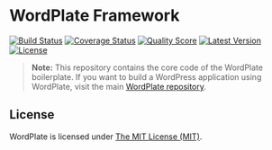 # WordPlate Framework

[![Build Status](https://img.shields.io/travis/wordplate/framework/master.svg?style=flat)](https://travis-ci.org/wordplate/framework)
[![Coverage Status](https://img.shields.io/scrutinizer/coverage/g/wordplate/framework.svg?style=flat)](https://scrutinizer-ci.com/g/wordplate/framework/code-structure)
[![Quality Score](https://img.shields.io/scrutinizer/g/wordplate/framework.svg?style=flat)](https://scrutinizer-ci.com/g/wordplate/framework)
[![Latest Version](https://img.shields.io/github/release/wordplate/framework.svg?style=flat)](https://github.com/wordplate/framework/releases)
[![License](https://img.shields.io/packagist/l/wordplate/framework.svg?style=flat)](https://packagist.org/packages/wordplate/framework)

> **Note:** This repository contains the core code of the WordPlate boilerplate. If you want to build a WordPress application using WordPlate, visit the main [WordPlate repository](https://github.com/wordplate/wordplate).

## License

WordPlate is licensed under [The MIT License (MIT)](LICENSE).
